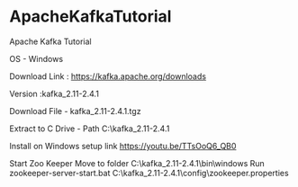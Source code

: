 # ApacheKafkaTutorial
Apache Kafka Tutorial 

OS - Windows

Download 
Link : https://kafka.apache.org/downloads

Version :kafka_2.11-2.4.1

Download File - kafka_2.11-2.4.1.tgz

Extract to C Drive -
Path C:\kafka_2.11-2.4.1

Install on Windows setup link 
https://youtu.be/TTsOoQ6_QB0


Start Zoo Keeper
Move to folder C:\kafka_2.11-2.4.1\bin\windows
Run
zookeeper-server-start.bat C:\kafka_2.11-2.4.1\config\zookeeper.properties

